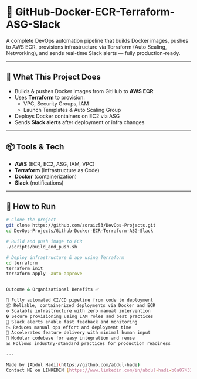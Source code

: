 # 🚀 GitHub-Docker-ECR-Terraform-ASG-Slack

A complete DevOps automation pipeline that builds Docker images, pushes to AWS ECR, provisions infrastructure via Terraform (Auto Scaling, Networking), and sends real-time Slack alerts — fully production-ready.

---

## 🔧 What This Project Does

- Builds & pushes Docker images from GitHub to **AWS ECR**
- Uses **Terraform** to provision:
  - VPC, Security Groups, IAM
  - Launch Templates & Auto Scaling Group
- Deploys Docker containers on EC2 via ASG
- Sends **Slack alerts** after deployment or infra changes

---

## 📦 Tools & Tech

- **AWS** (ECR, EC2, ASG, IAM, VPC)
- **Terraform** (Infrastructure as Code)
- **Docker** (containerization)
- **Slack** (notifications)

---

## 🚀 How to Run

```bash
# Clone the project
git clone https://github.com/zoraiz53/DevOps-Projects.git
cd DevOps-Projects/Github-Docker-ECR-Terraform-ASG-Slack

# Build and push image to ECR
./scripts/build_and_push.sh

# Deploy infrastructure & app using Terraform
cd terraform
terraform init
terraform apply -auto-approve


Outcome & Organizational Benefits ✅

🔁 Fully automated CI/CD pipeline from code to deployment
📦 Reliable, containerized deployments via Docker and ECR
⚙️ Scalable infrastructure with zero manual intervention
🔒 Secure provisioning using IAM roles and best practices
📡 Slack alerts enable fast feedback and monitoring
📉 Reduces manual ops effort and deployment time
🚀 Accelerates feature delivery with minimal human input
🧩 Modular codebase for easy integration and reuse
📊 Follows industry-standard practices for production readiness

---

Made by [Abdul Hadi](https://github.com/abdul-hade)
Contact ME on LINKEDIN [https://www.linkedin.com/in/abdul-hadi-b0a074339/]